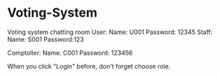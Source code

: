 # Voting-System
Voting system chatting room
User:
      Name: U001
      Password: 12345
Staff: 
      Name: S001
      Password:123
      
Comptoller:
      Name: C001
      Password: 123456
      
 When you click "Login" before, don't forget choose role.
